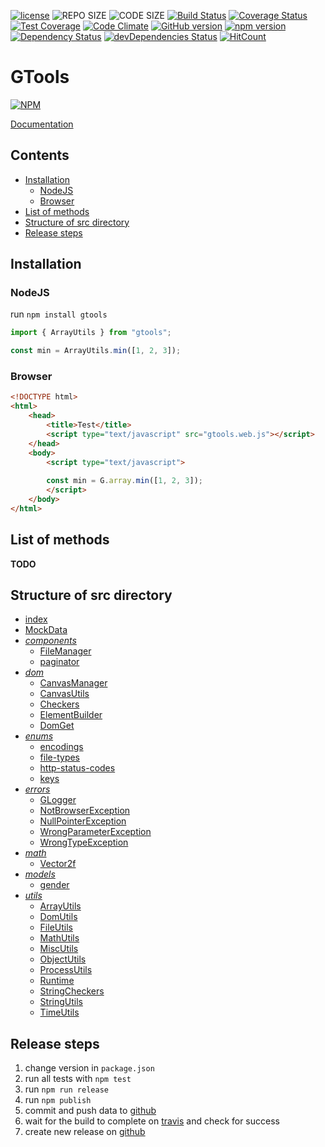 [![license](https://img.shields.io/github/license/mashape/apistatus.svg)](https://github.com/G43riko/GTools/blob/master/LICENSE)
![REPO SIZE](https://img.shields.io/github/repo-size/G43riko/GTools.svg?style=flat-square)
![CODE SIZE](https://img.shields.io/github/languages/code-size/G43riko/GTools.svg?style=flat-square)
[![Build Status](https://api.travis-ci.org/G43riko/GTools.svg?branch=master)](https://travis-ci.org/G43riko/GTools)
[![Coverage Status](https://coveralls.io/repos/github/G43riko/GTools/badge.svg?branch=master)](https://coveralls.io/github/G43riko/GTools?branch=master)
[![Test Coverage](https://api.codeclimate.com/v1/badges/bbb0af52dcd730cdc422/test_coverage)](https://codeclimate.com/github/G43riko/GTools/test_coverage)
[![Code Climate](https://codeclimate.com/github/G43riko/GTools.svg)](https://codeclimate.com/github/G43riko/GTools)
[![GitHub version](https://badge.fury.io/gh/G43riko%2FGTools.svg)](https://badge.fury.io/gh/G43riko%2FGTools)
[![npm version](https://badge.fury.io/js/gtools.svg)](https://badge.fury.io/js/gtools)
[![Dependency Status](https://david-dm.org/G43riko/GTools.svg)](https://david-dm.org/G43riko/GTools)
[![devDependencies Status](https://david-dm.org/G43riko/GTools/dev-status.svg)](https://david-dm.org/G43riko/GTools?type=dev)
[![HitCount](http://hits.dwyl.io/G43riko/GToools.svg)](http://hits.dwyl.io/G43riko/GToools)

# GTools
[![NPM](https://nodei.co/npm/gtools.png)](https://www.npmjs.com/package/gtools)

[Documentation](http://htmlpreview.github.io/?https://raw.githubusercontent.com/G43riko/GTools/master/doc/index.html)

## Contents

* [Installation](#installation)
     * [NodeJS](#nodejs)
     * [Browser](#browser)
* [List of methods](#list-of-methods)
* [Structure of src directory](#structure-of-src-directory)
* [Release steps](#release-steps)

## Installation
### NodeJS
run `npm install gtools`

```javascript
import { ArrayUtils } from "gtools";

const min = ArrayUtils.min([1, 2, 3]);

```
### Browser
```html
<!DOCTYPE html>
<html>
    <head>
        <title>Test</title>
        <script type="text/javascript" src="gtools.web.js"></script>
    </head>
    <body>
        <script type="text/javascript">
        
        const min = G.array.min([1, 2, 3]);
        </script>
    </body>
</html>
```

## List of methods

**TODO**

## Structure of src directory

- [index](src/index.html)
- [MockData](src/MockData.ts)
- *[components](src/components)*
    - [FileManager](src/components/file-manager.ts)
    - [paginator](src/components/paginator.ts)
- *[dom](src/dom)*
    - [CanvasManager](src/dom/canvas-manager.ts)
    - [CanvasUtils](src/dom/canvas-utils.ts)
    - [Checkers](src/dom/deprecated/Checkers.ts)
    - [ElementBuilder](src/dom/element-builder.ts)
    - [DomGet](src/dom/dom-get.ts)
- *[enums](src/enums)*
    - [encodings](src/enums/enodings.enum.ts)
    - [file-types](src/enums/file-types.enum.ts)
    - [http-status-codes](src/enums/http-status-codes.enum.ts)
    - [keys](src/enums/keys.enum.ts)
- *[errors](src/errors)*
    - [GLogger](src/components/logger/g-logger.ts)
    - [NotBrowserException](src/errors/not-browser.exception.ts)
    - [NullPointerException](src/errors/null-pointer.exception.ts)
    - [WrongParameterException](src/errors/wrong-parameter.exception.ts)
    - [WrongTypeException](src/errors/wrong-type.exception.ts)
- *[math](src/math)*
    - [Vector2f](src/math/vector2f.ts)
- *[models](src/models)*
    - [gender](src/models/gender.ts)
- *[utils](src/utils)*
    - [ArrayUtils](src/utils/deprecated/ArrayUtils.ts)
    - [DomUtils](src/utils/DomUtils.ts)
    - [FileUtils](src/utils/FileUtils.ts)
    - [MathUtils](src/utils/deprecated/MathUtils.ts)
    - [MiscUtils](src/utils/deprecated/MiscUtils.ts)
    - [ObjectUtils](src/utils/deprecated/ObjectUtils.ts)
    - [ProcessUtils](src/utils/deprecated/ProcessUtils.ts)
    - [Runtime](src/utils/Runtime.ts)
    - [StringCheckers](src/utils/deprecated/StringCheckers.ts)
    - [StringUtils](src/utils/deprecated/StringUtils.ts)
    - [TimeUtils](src/utils/time-utils.ts)

## Release steps
1. change version in `package.json`
2. run all tests with `npm test`
3. run `npm run release`
4. run `npm publish`
5. commit and push data to [github](https://github.com/G43riko/GTools)
6. wait for the build to complete on [travis](https://travis-ci.org/G43riko/GTools) and check for success
7. create new release on [github](https://github.com/G43riko/GTools/releases)
